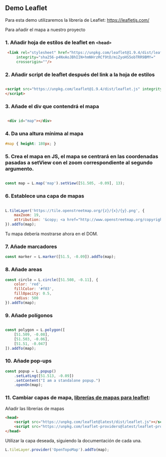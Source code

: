 ## Demo Leaflet

Para esta demo utilizaremos la librería de Leaflet: https://leafletjs.com/


Para añadir el mapa a nuestro proyecto


### 1. Añadir hoja de estilos de leaflet en `<head>`
```html
 <link rel="stylesheet" href="https://unpkg.com/leaflet@1.9.4/dist/leaflet.css"
     integrity="sha256-p4NxAoJBhIIN+hmNHrzRCf9tD/miZyoHS5obTRR9BMY="
     crossorigin=""/>
```

### 2. Añadir script de leaflet después del link a la hoja de estilos


```html 

<script src="https://unpkg.com/leaflet@1.9.4/dist/leaflet.js" integrity="sha256-20nQCchB9co0qIjJZRGuk2/Z9VM+kNiyxNV1lvTlZBo=" crossorigin="">
</script>

```

### 3. Añade el div que contendrá el mapa

```html 

 <div id="map"></div>

 ```

### 4. Da una altura mínima al mapa

```css
#map { height: 180px; }
```

### 5. Crea el mapa en JS, el mapa se centrará en las coordenadas pasadas a setView con el zoom correspondiente al segundo argumento. 

```js

const map = L.map('map').setView([51.505, -0.09], 13);

```

### 6. Establece una capa de mapas

```js 

L.tileLayer('https://tile.openstreetmap.org/{z}/{x}/{y}.png', {
    maxZoom: 19,
    attribution: '&copy; <a href="http://www.openstreetmap.org/copyright">OpenStreetMap</a>'
}).addTo(map);

```

Tu mapa debería mostrarse ahora en el DOM. 

### 7. Añade marcadores
```js
const marker = L.marker([51.5, -0.09]).addTo(map);

```

### 8. Añade areas
```js
const circle = L.circle([51.508, -0.11], {
    color: 'red',
    fillColor: '#f03',
    fillOpacity: 0.5,
    radius: 500
}).addTo(map);

```

### 9. Añade polígonos
```js

const polygon = L.polygon([
    [51.509, -0.08],
    [51.503, -0.06],
    [51.51, -0.047]
]).addTo(map);
```

### 10. Añade pop-ups
```js
const popup = L.popup()
    .setLatLng([51.513, -0.09])
    .setContent("I am a standalone popup.")
    .openOn(map);
```


### 11. Cambiar capas de mapa, [librerías de mapas para leaflet](https://github.com/leaflet-extras/leaflet-providers):

Añadir las librerias de mapas

```html 
<head>
    <script src="https://unpkg.com/leaflet@latest/dist/leaflet.js"></script>
    <script src="https://unpkg.com/leaflet-providers@latest/leaflet-providers.js"></script>
</head>

```

Utilizar la capa deseada, siguiendo la documentación de cada una.

```js 
L.tileLayer.provider('OpenTopoMap').addTo(map);
```

